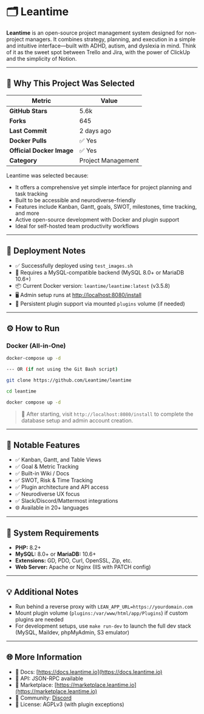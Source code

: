 # 🗂️ Leantime

**Leantime** is an open-source project management system designed for non-project managers. It combines strategy, planning, and execution in a simple and intuitive interface—built with ADHD, autism, and dyslexia in mind. Think of it as the sweet spot between Trello and Jira, with the power of ClickUp and the simplicity of Notion.

---

## 🚀 Why This Project Was Selected

| Metric                   | Value               |
|--------------------------|---------------------|
| **GitHub Stars**         | 5.6k                |
| **Forks**                | 645                 |
| **Last Commit**          | 2 days ago          |
| **Docker Pulls**         | ✅ Yes              |
| **Official Docker Image**| ✅ Yes              |
| **Category**             | Project Management  |

Leantime was selected because:
- It offers a comprehensive yet simple interface for project planning and task tracking
- Built to be accessible and neurodiverse-friendly
- Features include Kanban, Gantt, goals, SWOT, milestones, time tracking, and more
- Active open-source development with Docker and plugin support
- Ideal for self-hosted team productivity workflows

---

## 🧪 Deployment Notes

- ✅ Successfully deployed using `test_images.sh`
- 🐘 Requires a MySQL-compatible backend (MySQL 8.0+ or MariaDB 10.6+)
- 📦 Current Docker version: `leantime/leantime:latest` (v3.5.8)
- 🖥️ Admin setup runs at [http://localhost:8080/install](http://localhost:8080/install)
- 📂 Persistent plugin support via mounted `plugins` volume (if needed)

---

## ⚙️ How to Run

### Docker (All-in-One)

```bash
docker-compose up -d

--- OR (if not using the Git Bash script)

git clone https://github.com/Leantime/leantime

cd leantime

docker compose up -d
```

> 📎 After starting, visit `http://localhost:8080/install` to complete the database setup and admin account creation.

---

## 🧩 Notable Features

- ✅ Kanban, Gantt, and Table Views  
- ✅ Goal & Metric Tracking  
- ✅ Built-in Wiki / Docs  
- ✅ SWOT, Risk & Time Tracking  
- ✅ Plugin architecture and API access  
- ✅ Neurodiverse UX focus  
- ✅ Slack/Discord/Mattermost integrations  
- 🌐 Available in 20+ languages

---

## 🔐 System Requirements

- **PHP:** 8.2+  
- **MySQL:** 8.0+ or **MariaDB:** 10.6+  
- **Extensions:** GD, PDO, Curl, OpenSSL, Zip, etc.  
- **Web Server:** Apache or Nginx (IIS with PATCH config)

---

## 💡 Additional Notes

- Run behind a reverse proxy with `LEAN_APP_URL=https://yourdomain.com`
- Mount plugin volume (`plugins:/var/www/html/app/Plugins`) if custom plugins are needed
- For development setups, use `make run-dev` to launch the full dev stack (MySQL, Maildev, phpMyAdmin, S3 emulator)

---

## 🌐 More Information

- 🧾 Docs: [https://docs.leantime.io](https://docs.leantime.io)  
- 🧪 API: JSON-RPC available  
- 🧱 Marketplace: [https://marketplace.leantime.io](https://marketplace.leantime.io)  
- 💬 Community: [Discord](https://leantime.io/discord)  
- 🔐 License: AGPLv3 (with plugin exceptions)


